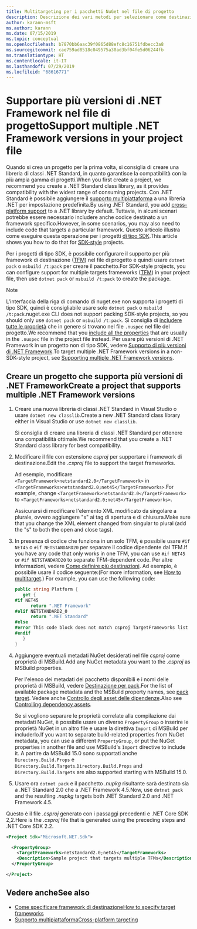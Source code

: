 ```yaml
---
title: Multitargeting per i pacchetti NuGet nel file di progetto
description: Descrizione dei vari metodi per selezionare come destinazione più versioni di .NET Framework da un singolo pacchetto NuGet.
author: karann-msft
ms.author: karann
ms.date: 07/15/2019
ms.topic: conceptual
ms.openlocfilehash: b7870bb6aac39f0865d88efc8c16751fdbecc3a8
ms.sourcegitcommit: cae759ad8518c049575a30ad3bf04fe5d06244fb
ms.translationtype: HT
ms.contentlocale: it-IT
ms.lasthandoff: 07/29/2019
ms.locfileid: "68616771"
---
```

# <a name="support-multiple-net-framework-versions-in-your-project-file"></a><span data-ttu-id="8daef-103">Supportare più versioni di .NET Framework nel file di progetto</span><span class="sxs-lookup"><span data-stu-id="8daef-103">Support multiple .NET Framework versions in your project file</span></span>

<span data-ttu-id="8daef-104">Quando si crea un progetto per la prima volta, si consiglia di creare una libreria di classi .NET Standard, in quanto garantisce la compatibilità con la più ampia gamma di progetti.</span><span class="sxs-lookup"><span data-stu-id="8daef-104">When you first create a project, we recommend you create a .NET Standard class library, as it provides compatibility with the widest range of consuming projects.</span></span> <span data-ttu-id="8daef-105">Con .NET Standard è possibile aggiungere il [supporto multipiattaforma](/dotnet/standard/library-guidance/cross-platform-targeting) a una libreria .NET per impostazione predefinita.</span><span class="sxs-lookup"><span data-stu-id="8daef-105">By using .NET Standard, you add [cross-platform support](/dotnet/standard/library-guidance/cross-platform-targeting) to a .NET library by default.</span></span> <span data-ttu-id="8daef-106">Tuttavia, in alcuni scenari potrebbe essere necessario includere anche codice destinato a un framework specifico.</span><span class="sxs-lookup"><span data-stu-id="8daef-106">However, in some scenarios, you may also need to include code that targets a particular framework.</span></span> <span data-ttu-id="8daef-107">Questo articolo illustra come eseguire questa operazione per i progetti [di tipo SDK](../resources/check-project-format.md).</span><span class="sxs-lookup"><span data-stu-id="8daef-107">This article shows you how to do that for [SDK-style](../resources/check-project-format.md) projects.</span></span>

<span data-ttu-id="8daef-108">Per i progetti di tipo SDK, è possibile configurare il supporto per più framework di destinazione ([TFM](/dotnet/standard/frameworks)) nel file di progetto e quindi usare `dotnet pack` o `msbuild /t:pack` per creare il pacchetto.</span><span class="sxs-lookup"><span data-stu-id="8daef-108">For SDK-style projects, you can configure support for multiple targets frameworks ([TFM](/dotnet/standard/frameworks)) in your project file, then use `dotnet pack` or `msbuild /t:pack` to create the package.</span></span>

> [!NOTE]
> <span data-ttu-id="8daef-109">L'interfaccia della riga di comando di nuget.exe non supporta i progetti di tipo SDK, quindi è consigliabile usare solo `dotnet pack` o `msbuild /t:pack`.</span><span class="sxs-lookup"><span data-stu-id="8daef-109">nuget.exe CLI does not support packing SDK-style projects, so you should only use `dotnet pack` or `msbuild /t:pack`.</span></span> <span data-ttu-id="8daef-110">Si consiglia di [includere tutte le proprietà](../reference/msbuild-targets.md#pack-target) che in genere si trovano nel file `.nuspec` nel file del progetto.</span><span class="sxs-lookup"><span data-stu-id="8daef-110">We recommend that you [include all the properties](../reference/msbuild-targets.md#pack-target) that are usually in the `.nuspec` file in the project file instead.</span></span> <span data-ttu-id="8daef-111">Per usare più versioni di .NET Framework in un progetto non di tipo SDK, vedere [Supporto di più versioni di .NET Framework](supporting-multiple-target-frameworks.md).</span><span class="sxs-lookup"><span data-stu-id="8daef-111">To target multiple .NET Framework versions in a non-SDK-style project, see [Supporting multiple .NET Framework versions](supporting-multiple-target-frameworks.md).</span></span>

## <a name="create-a-project-that-supports-multiple-net-framework-versions"></a><span data-ttu-id="8daef-112">Creare un progetto che supporta più versioni di .NET Framework</span><span class="sxs-lookup"><span data-stu-id="8daef-112">Create a project that supports multiple .NET Framework versions</span></span>

1. <span data-ttu-id="8daef-113">Creare una nuova libreria di classi .NET Standard in Visual Studio o usare `dotnet new classlib`.</span><span class="sxs-lookup"><span data-stu-id="8daef-113">Create a new .NET Standard class library either in Visual Studio or use `dotnet new classlib`.</span></span>

   <span data-ttu-id="8daef-114">Si consiglia di creare una libreria di classi .NET Standard per ottenere una compatibilità ottimale.</span><span class="sxs-lookup"><span data-stu-id="8daef-114">We recommend that you create a .NET Standard class library for best compatibility.</span></span>

2. <span data-ttu-id="8daef-115">Modificare il file con estensione *csproj* per supportare i framework di destinazione.</span><span class="sxs-lookup"><span data-stu-id="8daef-115">Edit the *.csproj* file to support the target frameworks.</span></span>

   <span data-ttu-id="8daef-116">Ad esempio, modificare `<TargetFramework>netstandard2.0</TargetFramework>` in `<TargetFrameworks>netstandard2.0;net45</TargetFrameworks>`.</span><span class="sxs-lookup"><span data-stu-id="8daef-116">For example, change `<TargetFramework>netstandard2.0</TargetFramework>` to `<TargetFrameworks>netstandard2.0;net45</TargetFrameworks>`.</span></span>

   <span data-ttu-id="8daef-117">Assicurarsi di modificare l'elemento XML modificato da singolare a plurale, ovvero aggiungere "s" ai tag di apertura e di chiusura.</span><span class="sxs-lookup"><span data-stu-id="8daef-117">Make sure that you change the XML element changed from singular to plural (add the "s" to both the open and close tags).</span></span>

3. <span data-ttu-id="8daef-118">In presenza di codice che funziona in un solo TFM, è possibile usare `#if NET45` o `#if NETSTANDARD20` per separare il codice dipendente dal TFM.</span><span class="sxs-lookup"><span data-stu-id="8daef-118">If you have any code that only works in one TFM, you can use `#if NET45` or `#if NETSTANDARD20` to separate TFM-dependent code.</span></span> <span data-ttu-id="8daef-119">Per altre informazioni, vedere [Come definire più destinazioni](/dotnet/core/tutorials/libraries#how-to-multitarget). Ad esempio, è possibile usare il codice seguente:</span><span class="sxs-lookup"><span data-stu-id="8daef-119">(For more information, see [How to multitarget](/dotnet/core/tutorials/libraries#how-to-multitarget).) For example, you can use the following code:</span></span>

   ```csharp
   public string Platform {
      get {
   #if NET45
         return ".NET Framework"
   #elif NETSTANDARD2_0
         return ".NET Standard"
   #else
   #error This code block does not match csproj TargetFrameworks list
   #endif
      }
   }
   ```

4. <span data-ttu-id="8daef-120">Aggiungere eventuali metadati NuGet desiderati nel file *csproj* come proprietà di MSBuild.</span><span class="sxs-lookup"><span data-stu-id="8daef-120">Add any NuGet metadata you want to the *.csproj* as MSBuild properties.</span></span>

   <span data-ttu-id="8daef-121">Per l'elenco dei metadati del pacchetto disponibili e i nomi delle proprietà di MSBuild, vedere [Destinazione per pack](../reference/msbuild-targets.md#pack-target).</span><span class="sxs-lookup"><span data-stu-id="8daef-121">For the list of available package metadata and the MSBuild property names, see [pack target](../reference/msbuild-targets.md#pack-target).</span></span> <span data-ttu-id="8daef-122">Vedere anche [Controllo degli asset delle dipendenze](../consume-packages/package-references-in-project-files.md#controlling-dependency-assets).</span><span class="sxs-lookup"><span data-stu-id="8daef-122">Also see [Controlling dependency assets](../consume-packages/package-references-in-project-files.md#controlling-dependency-assets).</span></span>

   <span data-ttu-id="8daef-123">Se si vogliono separare le proprietà correlate alla compilazione dai metadati NuGet, è possibile usare un diverso `PropertyGroup` o inserire le proprietà NuGet in un altro file e usare la direttiva `Import` di MSBuild per includerlo.</span><span class="sxs-lookup"><span data-stu-id="8daef-123">If you want to separate build-related properties from NuGet metadata, you can use a different `PropertyGroup`, or put the NuGet properties in another file and use MSBuild's `Import` directive to include it.</span></span> <span data-ttu-id="8daef-124">A partire da MSBuild 15.0 sono supportati anche `Directory.Build.Props` e `Directory.Build.Targets`.</span><span class="sxs-lookup"><span data-stu-id="8daef-124">`Directory.Build.Props` and `Directory.Build.Targets` are also supported starting with MSBuild 15.0.</span></span>

5. <span data-ttu-id="8daef-125">Usare ora `dotnet pack` e il pacchetto *.nupkg* risultante sarà destinato sia a .NET Standard 2.0 che a .NET Framework 4.5.</span><span class="sxs-lookup"><span data-stu-id="8daef-125">Now, use `dotnet pack` and the resulting *.nupkg* targets both .NET Standard 2.0 and .NET Framework 4.5.</span></span>

<span data-ttu-id="8daef-126">Questo è il file *.csproj* generato con i passaggi precedenti e .NET Core SDK 2,2.</span><span class="sxs-lookup"><span data-stu-id="8daef-126">Here is the *.csproj* file that is generated using the preceding steps and .NET Core SDK 2.2.</span></span>

```xml
<Project Sdk="Microsoft.NET.Sdk">

  <PropertyGroup>
    <TargetFrameworks>netstandard2.0;net45</TargetFrameworks>
    <Description>Sample project that targets multiple TFMs</Description>
  </PropertyGroup>

</Project>
```

## <a name="see-also"></a><span data-ttu-id="8daef-127">Vedere anche</span><span class="sxs-lookup"><span data-stu-id="8daef-127">See also</span></span>

* [<span data-ttu-id="8daef-128">Come specificare framework di destinazione</span><span class="sxs-lookup"><span data-stu-id="8daef-128">How to specify target frameworks</span></span>](/dotnet/standard/frameworks#how-to-specify-target-frameworks)
* [<span data-ttu-id="8daef-129">Supporto multipiattaforma</span><span class="sxs-lookup"><span data-stu-id="8daef-129">Cross-platform targeting</span></span>](/dotnet/standard/library-guidance/cross-platform-targeting)
